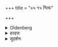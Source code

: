 +++
title = "०५ १५ नित्यः"

+++

<details><summary>Oldenberg</summary>

14. It should be kept constantly.
</details>

<details><summary>हरदत्तः</summary>

+++(सम्पादकटिप्पनी - इदं सूत्रम् अग्रिमे व्याख्यातम्।)+++
</details>

<details><summary>सुदर्शनः</summary>

+++(सम्पादकटिप्पनी - इदं सूत्रम् अग्रिमे व्याख्यातम्।)+++
</details>

